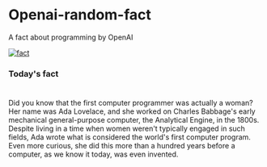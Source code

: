
# Openai-random-fact
 A fact about programming by OpenAI

[![fact](https://github.com/MarioVidoni/openai-daily-fact/actions/workflows/main.yml/badge.svg)](https://github.com/MarioVidoni/openai-daily-fact/actions/workflows/main.yml)

### Today's fact
# 
Did you know that the first computer programmer was actually a woman? Her name was Ada Lovelace, and she worked on Charles Babbage's early mechanical general-purpose computer, the Analytical Engine, in the 1800s. Despite living in a time when women weren't typically engaged in such fields, Ada wrote what is considered the world's first computer program. Even more curious, she did this more than a hundred years before a computer, as we know it today, was even invented.